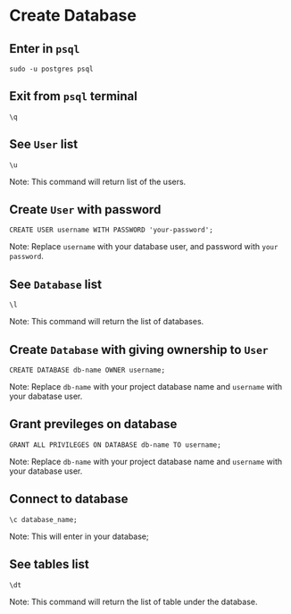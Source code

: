 # Create Database

## Enter in `psql`
```
sudo -u postgres psql
```

## Exit from `psql` terminal
```
\q
```

## See `User` list
```
\u
```
Note: This command will return list of the users.

## Create `User` with password
```
CREATE USER username WITH PASSWORD 'your-password';
```
Note: Replace `username` with your database user, and password with `your password`.

## See `Database` list
```
\l
```
Note: This command will return the list of databases.

## Create `Database` with giving ownership to `User`
```
CREATE DATABASE db-name OWNER username;
```
Note: Replace `db-name` with your project database name and `username` with your dabatase user.

## Grant previleges on database
```
GRANT ALL PRIVILEGES ON DATABASE db-name TO username;
```
Note: Replace `db-name` with your project database name and `username` with your database user.

## Connect to database
```
\c database_name;
```
Note: This will enter in your database;

## See tables list
```
\dt
```
Note: This command will return the list of table under the database.
